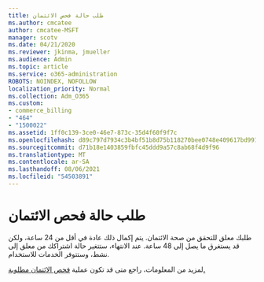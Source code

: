 ```yaml
---
title: طلب حالة فحص الائتمان
ms.author: cmcatee
author: cmcatee-MSFT
manager: scotv
ms.date: 04/21/2020
ms.reviewer: jkinma, jmueller
ms.audience: Admin
ms.topic: article
ms.service: o365-administration
ROBOTS: NOINDEX, NOFOLLOW
localization_priority: Normal
ms.collection: Adm_O365
ms.custom:
- commerce_billing
- "464"
- "1500022"
ms.assetid: 1ff0c139-3ce0-46e7-873c-35d4f60f9f7c
ms.openlocfilehash: d89c797d7934c3b4bf51b8d75b118270bee0748e409617bd991b9eb1a38ce5c9
ms.sourcegitcommit: d71b18e1403859fbfc45ddd9a57c8ab68f4d9f96
ms.translationtype: MT
ms.contentlocale: ar-SA
ms.lasthandoff: 08/06/2021
ms.locfileid: "54503891"
---
```

# <a name="credit-check-status-request"></a>طلب حالة فحص الائتمان

طلبك معلق للتحقق من صحة الائتمان. يتم إكمال ذلك عادة في أقل من 24 ساعة، ولكن قد يستغرق ما يصل إلى 48 ساعة. عند الانتهاء، ستتغير حالة اشتراكك من معلق إلى نشط، وستتوفر الخدمات للاستخدام.

لمزيد من المعلومات، راجع متى قد تكون عملية [فحص الائتمان مطلوبة.](/microsoft-365/commerce/billing-and-payments/pay-for-your-subscription#pay-by-invoice-check-or-eft)
